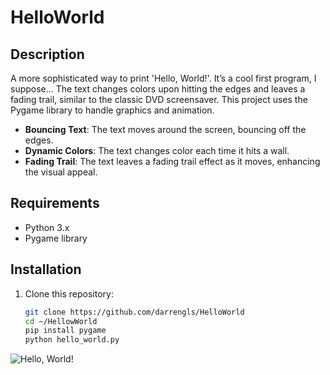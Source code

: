 # HelloWorld
## Description
A more sophisticated way to print 'Hello, World!'. It’s a cool first program, I suppose...
The text changes colors upon hitting the edges and leaves a fading trail, similar to the classic DVD screensaver. This project uses the Pygame library to handle graphics and animation.

- **Bouncing Text**: The text moves around the screen, bouncing off the edges.
- **Dynamic Colors**: The text changes color each time it hits a wall.
- **Fading Trail**: The text leaves a fading trail effect as it moves, enhancing the visual appeal.

## Requirements
- Python 3.x
- Pygame library

## Installation
1. Clone this repository:
   ```bash
   git clone https://github.com/darrengls/HelloWorld
   cd ~/HellowWorld
   pip install pygame
   python hello_world.py
![Hello, World!](HelloWorld.png)